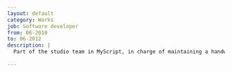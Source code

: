 ```yaml
---
layout: default
category: Works
job: Software developer
from: 06-2010
to: 06-2012
description: |
  Part of the studio team in MyScript, in charge of maintaining a handwritten notes management application.
  
---
```

